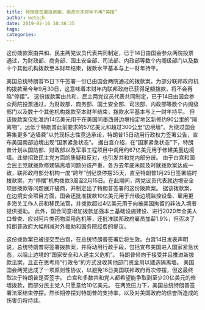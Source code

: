 ```yaml
---
title: 特朗普签署拨款案，美政府本财年不再“停摆”
author: wetech
date: 2019-02-16 10:46:25
tags: 
categories: 
---
```

这份拨款案由共和、民主两党议员代表共同制定，已于14日由国会参众两院投票通过，为财政部、商务部、国土安全部、司法部、内政部等数个内阁级部门以及数十个其他机构拨款至本财年结束，拨款水平基本与上一财年持平。
<!-- more -->
美国总统特朗普15日下午签署一份已由国会两院通过的拨款案，为部分联邦政府机构拨款至今年9月30日，这意味着本财年内联邦政府已获得足额拨款，将不会再陷“停摆”。
这份拨款案由共和、民主两党议员代表共同制定，已于14日由国会参众两院投票通过，为财政部、商务部、国土安全部、司法部、内政部等数个内阁级部门以及数十个其他机构拨款至本财年结束，拨款水平基本与上一财年持平。
但该拨款案仅批准约14亿美元用于在美国同墨西哥边境指定地区新修约90公里的“隔离物”，远低于特朗普此前要求的57亿美元和超过300公里“边境墙”。为绕过国会筹集更多“造墙费”以兑现标志性竞选承诺，特朗普15日动用行政权力签署公告，宣布美国南部边境出现“国家紧急状态”。
据白宫介绍，在“国家紧急状态”下，特朗普计划从国防部、财政部以及军事工程项目中调用约67亿美元用于修建美墨边境墙。此举招致民主党方面的质疑和反对，也引发共和党内部分歧。
由于白宫和国会民主党就拨款修建隔离墙问题分歧严重，各方去年底未能及时就拨款案达成一致，联邦政府部分机构一度“跨年”创纪录停摆35天，直至特朗普1月25日签署临时拨款案，为“停摆”机构拨款3周至2月15日。在此期间，两党议员代表就边境安全项目拨款等问题展开磋商，并制定出了特朗普签署的这份拨款案。
据该拨款案，在边境安全项目方面，国会还批准拨款10亿美元用于升级边境监控设备、雇用更多海关工作人员和移民法官，并拨款超过4亿美元用于向被美国拘留的非法入境者提供援助。
此外，国会同意增加拨款加强本土基础设施建设、进行2020年全美人口普查、应对阿片类药物滥用危机等，还批准联邦政府雇员加薪1.9%，但否决了特朗普政府大幅削减对外援助和国务院经费的提议。
 
 
这份拨款案已被提交至白宫，在总统特朗普签署后将生效。白宫14日发表声明说，总统特朗普将签署拨款案，并将动用行政手段，包括宣布美国进入国家紧急状态，以阻止边境的“国家安全和人道主义危机”。
特朗普倾向于接受并且推进新拨款法案，且正在思考用“行政令”的方式没收其他部门资金用以建造隔离墙。
美国国会两党达成了一项原则性协议，以避免16日美国联邦政府再次停摆，但这最终取决于特朗普是否签字。
白宫和多数共和党人都希望能争取到至少20亿美元的修墙拨款，而部分民主党人只愿意给10亿美元。
在两党压力下，美国总统特朗普签署法案结束停摆。然长期停摆对特朗普的支持率，以及对美国政府的信誉所造成的伤害仍将持续。
